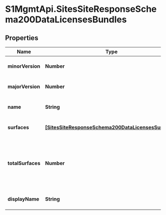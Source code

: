 # S1MgmtApi.SitesSiteResponseSchema200DataLicensesBundles

## Properties
Name | Type | Description | Notes
------------ | ------------- | ------------- | -------------
**minorVersion** | **Number** | The Bundle minor version | [optional] 
**majorVersion** | **Number** | The Bundle major version | [optional] 
**name** | **String** | The Bundle internal api name | [optional] 
**surfaces** | [**[SitesSiteResponseSchema200DataLicensesSurfaces]**](SitesSiteResponseSchema200DataLicensesSurfaces.md) | The Surfaces in the Bundle | [optional] 
**totalSurfaces** | **Number** | The total number of Surfaces in this Bundle. -1 indicates unlimited count. | [optional] 
**displayName** | **String** | The Bundle display name | [optional] 


